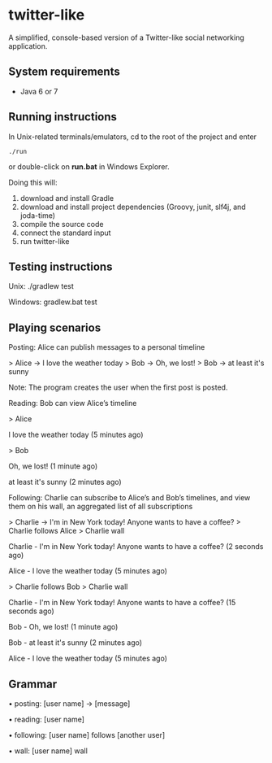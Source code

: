 twitter-like
============

A simplified, console-based version of a Twitter-like social networking application.

System requirements
-------------------
* Java 6 or 7

Running instructions
--------------------
In Unix-related terminals/emulators, cd to the root of the project and enter

    ./run

or double-click on **run.bat** in Windows Explorer.

Doing this will:

1. download and install Gradle
2. download and install project dependencies (Groovy, junit, slf4j, and joda-time)
3. compile the source code
4. connect the standard input
5. run twitter-like

Testing instructions
--------------------
Unix:
    ./gradlew test
    
Windows:
    gradlew.bat test
    
Playing scenarios
-----------------

Posting: Alice can publish messages to a personal timeline


\> Alice -> I love the weather today
\> Bob -> Oh, we lost!
\> Bob -> at least it's sunny


Note: The program creates the user when the first post is posted.

Reading: Bob can view Alice’s timeline

\> Alice 


I love the weather today (5 minutes ago)


\> Bob


Oh, we lost! (1 minute ago)

at least it's sunny (2 minutes ago)


Following: Charlie can subscribe to Alice’s and Bob’s timelines, and view them on his wall, an aggregated list of all subscriptions 

\> Charlie -> I'm in New York today! Anyone wants to have a coffee?
\> Charlie follows Alice
\> Charlie wall 

Charlie - I'm in New York today! Anyone wants to have a coffee? (2 seconds ago)

Alice - I love the weather today (5 minutes ago)

\> Charlie follows Bob
\> Charlie wall 

Charlie - I'm in New York today! Anyone wants to have a coffee? (15 seconds ago)

Bob - Oh, we lost! (1 minute ago)

Bob - at least it's sunny (2 minutes ago)

Alice - I love the weather today (5 minutes ago)


Grammar
-------------------

• posting: [user name] -> [message]

• reading: [user name]

• following: [user name] follows [another user]

• wall: [user name] wall
